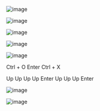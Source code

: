 ![image](https://user-images.githubusercontent.com/122496486/220794330-4edae0a2-165d-46ec-92a1-3f8f06fc3aeb.png)

![image](https://user-images.githubusercontent.com/122496486/220794517-7c78abac-909d-487e-8d0d-6cf7deb2d622.png)

![image](https://user-images.githubusercontent.com/122496486/220794767-639742f4-f5c2-4924-82dd-29bcc98f24c3.png)


![image](https://user-images.githubusercontent.com/122496486/220794853-765a8a9f-ab1b-44e6-ba90-8d334be97518.png)

![image](https://user-images.githubusercontent.com/122496486/220794921-b9746266-a893-4de8-9804-11c4710a258b.png)

Ctrl + O
Enter
Ctrl + X

Up Up Up Up Enter
Up Up Up Enter

![image](https://user-images.githubusercontent.com/122496486/220795056-9cb2da38-893f-4000-9445-cc4fdf2e2a19.png)

![image](https://user-images.githubusercontent.com/122496486/220795542-750bb193-0778-46bc-8a1a-7e2a27b581d4.png)

